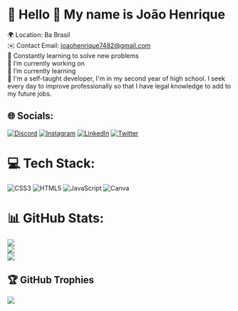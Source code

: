 # 💫 Hello 👋 My name is João Henrique
🌍 Location: Ba Brasil<br>✉️ Contact Email: joaohenrique7482@gmail.com<br>🧠 Constantly learning to solve new problems<br>🔭 I’m currently working on<br>🌱 I’m currently learning<br>🙂 I'm a self-taught developer, I'm in my second year of high school. I seek every day to improve professionally so that I have legal knowledge to add to my future jobs.


## 🌐 Socials:
[![Discord](https://img.shields.io/badge/Discord-%237289DA.svg?logo=discord&logoColor=white)](htttps://discord.gg/https://discordapp.com/users/355396767459704842) [![Instagram](https://img.shields.io/badge/Instagram-%23E4405F.svg?logo=Instagram&logoColor=white)](https://instagram.com/https_henrique99) [![LinkedIn](https://img.shields.io/badge/LinkedIn-%230077B5.svg?logo=linkedin&logoColor=white)](https://linkedin.com/in/joao-henrique-de-souza-silva-b43921196) [![Twitter](https://img.shields.io/badge/Twitter-%231DA1F2.svg?logo=Twitter&logoColor=white)](https://twitter.com/https__henrique) 

# 💻 Tech Stack:
![CSS3](https://img.shields.io/badge/css3-%231572B6.svg?style=for-the-badge&logo=css3&logoColor=white) ![HTML5](https://img.shields.io/badge/html5-%23E34F26.svg?style=for-the-badge&logo=html5&logoColor=white) ![JavaScript](https://img.shields.io/badge/javascript-%23323330.svg?style=for-the-badge&logo=javascript&logoColor=%23F7DF1E) ![Canva](https://img.shields.io/badge/Canva-%2300C4CC.svg?style=for-the-badge&logo=Canva&logoColor=white)
# 📊 GitHub Stats:
![](https://github-readme-stats.vercel.app/api?username=joohnq&theme=dracula&hide_border=false&include_all_commits=false&count_private=false)<br/>
![](https://github-readme-streak-stats.herokuapp.com/?user=joohnq&theme=dracula&hide_border=false)<br/>
![](https://github-readme-stats.vercel.app/api/top-langs/?username=joohnq&theme=dracula&hide_border=false&include_all_commits=false&count_private=false&layout=compact)

## 🏆 GitHub Trophies
![](https://github-profile-trophy.vercel.app/?username=joohnq&theme=dracula&no-frame=false&no-bg=false&margin-w=4)
